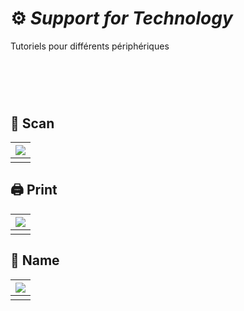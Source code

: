 # ⚙️ *Support for Technology*
  Tutoriels pour différents périphériques
# &nbsp;


## 📠 Scan

|![](links/Typo_Anatomy_cover_1.jpg) |
|:---:|
|            |

## 🖨️ Print

|![](links/Typo_Anatomy_cover_1.jpg) |
|:---:|
|            |

## 📄 Name

|![](links/Typo_Anatomy_cover_1.jpg) |
|:---:|
|            |
